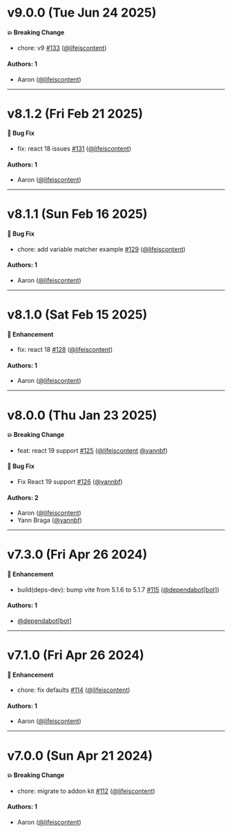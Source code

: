 # v9.0.0 (Tue Jun 24 2025)

#### 💥 Breaking Change

- chore: v9 [#133](https://github.com/lifeiscontent/storybook-addon-apollo-client/pull/133) ([@lifeiscontent](https://github.com/lifeiscontent))

#### Authors: 1

- Aaron ([@lifeiscontent](https://github.com/lifeiscontent))

---

# v8.1.2 (Fri Feb 21 2025)

#### 🐛 Bug Fix

- fix: react 18 issues [#131](https://github.com/lifeiscontent/storybook-addon-apollo-client/pull/131) ([@lifeiscontent](https://github.com/lifeiscontent))

#### Authors: 1

- Aaron ([@lifeiscontent](https://github.com/lifeiscontent))

---

# v8.1.1 (Sun Feb 16 2025)

#### 🐛 Bug Fix

- chore: add variable matcher example [#129](https://github.com/lifeiscontent/storybook-addon-apollo-client/pull/129) ([@lifeiscontent](https://github.com/lifeiscontent))

#### Authors: 1

- Aaron ([@lifeiscontent](https://github.com/lifeiscontent))

---

# v8.1.0 (Sat Feb 15 2025)

#### 🚀 Enhancement

- fix: react 18 [#128](https://github.com/lifeiscontent/storybook-addon-apollo-client/pull/128) ([@lifeiscontent](https://github.com/lifeiscontent))

#### Authors: 1

- Aaron ([@lifeiscontent](https://github.com/lifeiscontent))

---

# v8.0.0 (Thu Jan 23 2025)

#### 💥 Breaking Change

- feat: react 19 support [#125](https://github.com/lifeiscontent/storybook-addon-apollo-client/pull/125) ([@lifeiscontent](https://github.com/lifeiscontent) [@yannbf](https://github.com/yannbf))

#### 🐛 Bug Fix

- Fix React 19 support [#126](https://github.com/lifeiscontent/storybook-addon-apollo-client/pull/126) ([@yannbf](https://github.com/yannbf))

#### Authors: 2

- Aaron ([@lifeiscontent](https://github.com/lifeiscontent))
- Yann Braga ([@yannbf](https://github.com/yannbf))

---

# v7.3.0 (Fri Apr 26 2024)

#### 🚀 Enhancement

- build(deps-dev): bump vite from 5.1.6 to 5.1.7 [#115](https://github.com/lifeiscontent/storybook-addon-apollo-client/pull/115) ([@dependabot[bot]](https://github.com/dependabot[bot]))

#### Authors: 1

- [@dependabot[bot]](https://github.com/dependabot[bot])

---

# v7.1.0 (Fri Apr 26 2024)

#### 🚀 Enhancement

- chore: fix defaults [#114](https://github.com/lifeiscontent/storybook-addon-apollo-client/pull/114) ([@lifeiscontent](https://github.com/lifeiscontent))

#### Authors: 1

- Aaron ([@lifeiscontent](https://github.com/lifeiscontent))

---

# v7.0.0 (Sun Apr 21 2024)

#### 💥 Breaking Change

- chore: migrate to addon kit [#112](https://github.com/lifeiscontent/storybook-addon-apollo-client/pull/112) ([@lifeiscontent](https://github.com/lifeiscontent))

#### Authors: 1

- Aaron ([@lifeiscontent](https://github.com/lifeiscontent))
